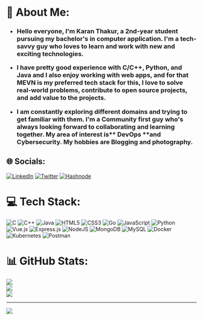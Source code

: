 <h1> 💫 About Me: </h1>
<h3 align="left">
 
- Hello everyone, I'm Karan Thakur, a 2nd-year student pursuing my bachelor's in computer application. I'm a tech-savvy guy who loves to learn and work with new and exciting technologies.

- I have pretty good experience with **C/C++**, **Python**, and **Java** and I also enjoy working with web apps, and for that **MEVN** is my preferred tech stack for this, I love to solve real-world problems, contribute to open source projects, and add value to the projects.

- I am constantly exploring different domains and trying to get familiar with them. I'm a Community first guy who's always looking forward to collaborating and learning together. My area of interest is** DevOps **and **Cybersecurity**. My hobbies are Blogging and photography.


</h3>


## 🌐 Socials:
[![LinkedIn](https://img.shields.io/badge/LinkedIn-%230077B5.svg?logo=linkedin&logoColor=white)](https://linkedin.com/in/karansli) [![Twitter](https://img.shields.io/badge/Twitter-%231DA1F2.svg?logo=Twitter&logoColor=white)](https://twitter.com/karanstwt) [![Hashnode](https://img.shields.io/badge/Hashnode-2962FF?logo=hashnode&logoColor=white
)](https://hashnode.com/@karanthakur)




# 💻 Tech Stack:
![C](https://img.shields.io/badge/c-%2300599C.svg?style=for-the-badge&logo=c&logoColor=white) ![C++](https://img.shields.io/badge/c++-%2300599C.svg?style=for-the-badge&logo=c%2B%2B&logoColor=white) ![Java](https://img.shields.io/badge/java-%23ED8B00.svg?style=for-the-badge&logo=java&logoColor=white) ![HTML5](https://img.shields.io/badge/html5-%23E34F26.svg?style=for-the-badge&logo=html5&logoColor=white) ![CSS3](https://img.shields.io/badge/css3-%231572B6.svg?style=for-the-badge&logo=css3&logoColor=white) ![Go](https://img.shields.io/badge/go-%2300ADD8.svg?style=for-the-badge&logo=go&logoColor=white) ![JavaScript](https://img.shields.io/badge/javascript-%23323330.svg?style=for-the-badge&logo=javascript&logoColor=%23F7DF1E) ![Python](https://img.shields.io/badge/python-3670A0?style=for-the-badge&logo=python&logoColor=ffdd54) ![Vue.js](https://img.shields.io/badge/vuejs-%2335495e.svg?style=for-the-badge&logo=vuedotjs&logoColor=%234FC08D) ![Express.js](https://img.shields.io/badge/express.js-%23404d59.svg?style=for-the-badge&logo=express&logoColor=%2361DAFB) ![NodeJS](https://img.shields.io/badge/node.js-6DA55F?style=for-the-badge&logo=node.js&logoColor=white) ![MongoDB](https://img.shields.io/badge/MongoDB-%234ea94b.svg?style=for-the-badge&logo=mongodb&logoColor=white) ![MySQL](https://img.shields.io/badge/mysql-%2300f.svg?style=for-the-badge&logo=mysql&logoColor=white) ![Docker](https://img.shields.io/badge/docker-%230db7ed.svg?style=for-the-badge&logo=docker&logoColor=white) ![Kubernetes](https://img.shields.io/badge/kubernetes-%23326ce5.svg?style=for-the-badge&logo=kubernetes&logoColor=white) ![Postman](https://img.shields.io/badge/Postman-FF6C37?style=for-the-badge&logo=postman&logoColor=white)
# 📊 GitHub Stats:
![](https://github-readme-stats.vercel.app/api?username=thisiskaransgit&theme=prussian&hide_border=false&include_all_commits=false&count_private=false)<br/>
![](https://github-readme-streak-stats.herokuapp.com/?user=thisiskaransgit&theme=prussian&hide_border=false)<br/>
![](https://github-readme-stats.vercel.app/api/top-langs/?username=thisiskaransgit&theme=prussian&hide_border=false&include_all_commits=false&count_private=false&layout=compact)

---
[![](https://visitcount.itsvg.in/api?id=thisiskaransgit&icon=1&color=11)](https://visitcount.itsvg.in)
